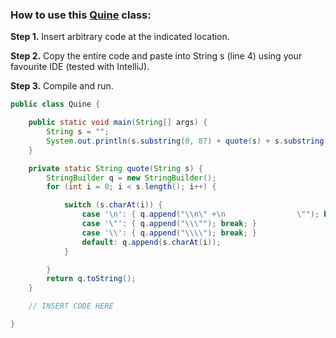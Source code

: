 ### How to use this [Quine](https://en.wikipedia.org/wiki/Quine_(computing)) class:


**Step 1.** Insert arbitrary code at the indicated location.

**Step 2.** Copy the entire code and paste into String s (line 4) using your favourite IDE (tested with IntelliJ).

**Step 3.** Compile and run.


```Java
public class Quine {

    public static void main(String[] args) {  
        String s = "";
        System.out.println(s.substring(0, 87) + quote(s) + s.substring(87));
    }

    private static String quote(String s) {  
        StringBuilder q = new StringBuilder();
        for (int i = 0; i < s.length(); i++) {

            switch (s.charAt(i)) {
                case '\n': { q.append("\\n\" +\n                \""); break; }
                case '\"': { q.append("\\\""); break; }
                case '\\': { q.append("\\\\"); break; }
                default: q.append(s.charAt(i));
            }

        }
        return q.toString();
    }

    // INSERT CODE HERE  

}
```

